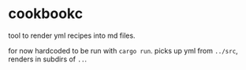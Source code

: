 # cookbookc

tool to render yml recipes into md files.

for now hardcoded to be run with `cargo run`. picks up yml from `../src`, renders in subdirs of `..`.